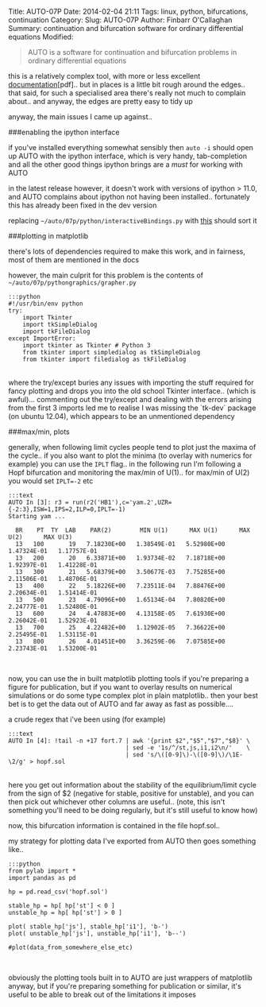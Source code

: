 Title: AUTO-07P
Date: 2014-02-04 21:11
Tags: linux, python, bifurcations, continuation
Category:
Slug: AUTO-07P
Author: Finbarr O'Callaghan
Summary: continuation and bifurcation software for ordinary differential equations
Modified:

>AUTO is a software for continuation and bifurcation problems in ordinary
>differential equations

this is a relatively complex tool, with more or less excellent [documentation][1][pdf]..
but in places is a little bit rough around the edges.. that said, for such a
specialised area there's really not much to complain about.. and anyway, the
edges are pretty easy to tidy up

anyway, the main issues I came up against..

###enabling the ipython interface

if you've installed everything somewhat sensibly then `auto -i` should open up
AUTO with the ipython interface, which is very handy, tab-completion and all
the other good things ipython brings are a _must_ for working with AUTO

in the latest release however, it doesn't work with versions of ipython > 11.0,
and AUTO complains about ipython not having been installed..  fortunately this
has already been fixed in the dev version

replacing `~/auto/07p/python/interactiveBindings.py` with [this][2] should sort
it


###plotting in matplotlib

there's lots of dependencies required to make this work, and in fairness, most
of them are mentioned in the docs

however, the main culprit for this problem is the contents of
`~/auto/07p/pythongraphics/grapher.py`

    :::python
    #!/usr/bin/env python
    try:
        import Tkinter
        import tkSimpleDialog
        import tkFileDialog
    except ImportError:
        import tkinter as Tkinter # Python 3
        from tkinter import simpledialog as tkSimpleDialog
        from tkinter import filedialog as tkFileDialog
<br />
where the try/except buries any issues with importing the stuff required for
fancy plotting and drops you into the old school Tkinter interface.. (which is
awful)... commenting out the try/except and dealing with the errors arising
from the first 3 imports led me to realise I was missing the `tk-dev` package
(on ubuntu 12.04), which appears to be an unmentioned dependency

###max/min, plots

generally, when following limit cycles people tend to plot just the
maxima of the cycle.. if you also want to plot the minima (to overlay with
numerics for example) you can use the `IPLT` flag.. in the following run I'm
following a Hopf bifurcation and monitoring the max/min of U(1).. for max/min of
U(2) you would set `IPLT=-2` etc

    :::text
    AUTO In [3]: r3 = run(r2('HB1'),c='yam.2',UZR={-2:3},ISW=1,IPS=2,ILP=0,IPLT=-1)
    Starting yam ...

      BR    PT  TY  LAB    PAR(2)        MIN U(1)      MAX U(1)      MAX U(2)      MAX U(3)
      13   100       19   7.18230E+00   1.38549E-01   5.52980E+00   1.47324E-01   1.17757E-01
      13   200       20   6.33871E+00   1.93734E-02   7.18718E+00   1.92397E-01   1.41228E-01
      13   300       21   5.68379E+00   3.50677E-03   7.75285E+00   2.11506E-01   1.48706E-01
      13   400       22   5.18226E+00   7.23511E-04   7.88476E+00   2.20634E-01   1.51414E-01
      13   500       23   4.79096E+00   1.65134E-04   7.80820E+00   2.24777E-01   1.52480E-01
      13   600       24   4.47883E+00   4.13158E-05   7.61930E+00   2.26042E-01   1.52923E-01
      13   700       25   4.22482E+00   1.12902E-05   7.36622E+00   2.25495E-01   1.53115E-01
      13   800       26   4.01451E+00   3.36259E-06   7.07585E+00   2.23743E-01   1.53200E-01
<br />

now, you can use the in built matplotlib plotting tools if you're preparing a
figure for publication, but if you want to overlay results on numerical
simulations or do some type complex plot in plain matplotlib.. then your best
bet is to get the data out of AUTO and far away as fast as possible....

a crude regex that i've been using (for example)

    :::text
    AUTO In [4]: !tail -n +17 fort.7 | awk '{print $2","$5","$7","$8}' \
                                     | sed -e '1s/^/st,js,i1,i2\n/'    \
                                     | sed 's/\([0-9]\)-\([0-9]\)/\1E-\2/g' > hopf.sol
<br />
here you get out information about the stability of the equilibrium/limit cycle
from the sign of $2 (negative for stable, positive for unstable), and you can
then pick out whichever other columns are useful.. (note, this isn't something
you'll need to be doing regularly, but it's still useful to know how)

now, this bifurcation information is contained in the file hopf.sol..

my strategy for plotting data I've exported from AUTO then goes something like..

    :::python
    from pylab import *
    import pandas as pd

    hp = pd.read_csv('hopf.sol')

    stable_hp = hp[ hp['st'] < 0 ]
    unstable_hp = hp[ hp['st'] > 0 ]

    plot( stable_hp['js'], stable_hp['i1'], 'b-')
    plot( unstable_hp['js'], unstable_hp['i1'], 'b--')

    #plot(data_from_somewhere_else_etc)


<br />

obviously the plotting tools built in to AUTO are just wrappers of matplotlib
anyway, but if you're preparing something for publication or similar, it's
useful to be able to break out of the limitations it imposes


[1]: http://www.dam.brown.edu/people/sandsted/auto/auto07p.pdf
[2]: https://bitbucket.org/z2v/auto-07p/commits/cb686f32b7e3114c6c105cb2679b2af5 
